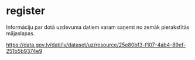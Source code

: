 # register

Informāciju par dotā uzdevuma datiem varam saņemt no zemāk pierakstītās mājaslapas.

https://data.gov.lv/dati/lv/dataset/uz/resource/25e80bf3-f107-4ab4-89ef-251b5b9374e9
